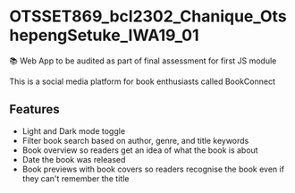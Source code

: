# OTSSET869_bcl2302_Chanique_OtshepengSetuke_IWA19_01
📚 Web App to be audited as part of final assessment for first JS module

This is a social media platform for book enthusiasts called BookConnect

## Features
- Light and Dark mode toggle
- Filter book search based on author, genre, and title keywords
- Book overview so readers get an idea of what the book is about
- Date the book was released
- Book previews with book covers so readers recognise the book even if they can't remember the title
